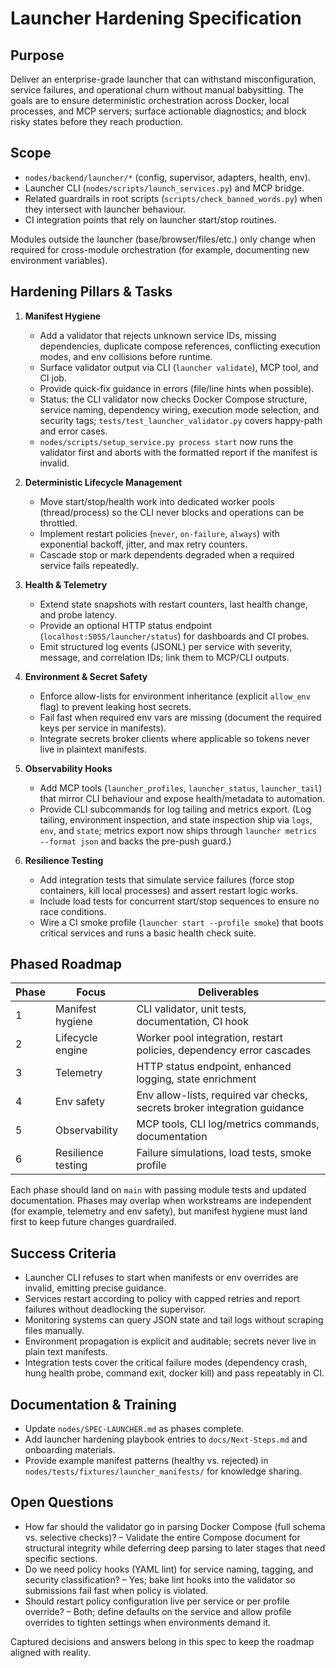 # Launcher Hardening Specification

## Purpose

Deliver an enterprise-grade launcher that can withstand misconfiguration, service failures, and operational churn without manual babysitting. The goals are to ensure deterministic orchestration across Docker, local processes, and MCP servers; surface actionable diagnostics; and block risky states before they reach production.

## Scope

- `nodes/backend/launcher/*` (config, supervisor, adapters, health, env).
- Launcher CLI (`nodes/scripts/launch_services.py`) and MCP bridge.
- Related guardrails in root scripts (`scripts/check_banned_words.py`) when they intersect with launcher behaviour.
- CI integration points that rely on launcher start/stop routines.

Modules outside the launcher (base/browser/files/etc.) only change when required for cross-module orchestration (for example, documenting new environment variables).

## Hardening Pillars & Tasks

1. **Manifest Hygiene**
   - Add a validator that rejects unknown service IDs, missing dependencies, duplicate compose references, conflicting execution modes, and env collisions before runtime.
   - Surface validator output via CLI (`launcher validate`), MCP tool, and CI job.
   - Provide quick-fix guidance in errors (file/line hints when possible).
   - Status: the CLI validator now checks Docker Compose structure, service naming, dependency wiring, execution mode selection, and security tags; `tests/test_launcher_validator.py` covers happy-path and error cases.
   - `nodes/scripts/setup_service.py process start` now runs the validator first and aborts with the formatted report if the manifest is invalid.

2. **Deterministic Lifecycle Management**
   - Move start/stop/health work into dedicated worker pools (thread/process) so the CLI never blocks and operations can be throttled.
   - Implement restart policies (`never`, `on-failure`, `always`) with exponential backoff, jitter, and max retry counters.
   - Cascade stop or mark dependents degraded when a required service fails repeatedly.

3. **Health & Telemetry**
   - Extend state snapshots with restart counters, last health change, and probe latency.
   - Provide an optional HTTP status endpoint (`localhost:5055/launcher/status`) for dashboards and CI probes.
   - Emit structured log events (JSONL) per service with severity, message, and correlation IDs; link them to MCP/CLI outputs.

4. **Environment & Secret Safety**
   - Enforce allow-lists for environment inheritance (explicit `allow_env` flag) to prevent leaking host secrets.
   - Fail fast when required env vars are missing (document the required keys per service in manifests).
   - Integrate secrets broker clients where applicable so tokens never live in plaintext manifests.

5. **Observability Hooks**
   - Add MCP tools (`launcher_profiles`, `launcher_status`, `launcher_tail`) that mirror CLI behaviour and expose health/metadata to automation.
   - Provide CLI subcommands for log tailing and metrics export. (Log tailing, environment inspection, and state inspection ship via `logs`, `env`, and `state`; metrics export now ships through `launcher metrics --format json` and backs the pre-push guard.)

6. **Resilience Testing**
   - Add integration tests that simulate service failures (force stop containers, kill local processes) and assert restart logic works.
   - Include load tests for concurrent start/stop sequences to ensure no race conditions.
   - Wire a CI smoke profile (`launcher start --profile smoke`) that boots critical services and runs a basic health check suite.

## Phased Roadmap

| Phase | Focus | Deliverables |
| ----- | ----- | ------------ |
| 1 | Manifest hygiene | CLI validator, unit tests, documentation, CI hook |
| 2 | Lifecycle engine | Worker pool integration, restart policies, dependency error cascades |
| 3 | Telemetry | HTTP status endpoint, enhanced logging, state enrichment |
| 4 | Env safety | Env allow-lists, required var checks, secrets broker integration guidance |
| 5 | Observability | MCP tools, CLI log/metrics commands, documentation |
| 6 | Resilience testing | Failure simulations, load tests, smoke profile |

Each phase should land on `main` with passing module tests and updated documentation. Phases may overlap when workstreams are independent (for example, telemetry and env safety), but manifest hygiene must land first to keep future changes guardrailed.

## Success Criteria

- Launcher CLI refuses to start when manifests or env overrides are invalid, emitting precise guidance.
- Services restart according to policy with capped retries and report failures without deadlocking the supervisor.
- Monitoring systems can query JSON state and tail logs without scraping files manually.
- Environment propagation is explicit and auditable; secrets never live in plain text manifests.
- Integration tests cover the critical failure modes (dependency crash, hung health probe, command exit, docker kill) and pass repeatably in CI.

## Documentation & Training

- Update `nodes/SPEC-LAUNCHER.md` as phases complete.
- Add launcher hardening playbook entries to `docs/Next-Steps.md` and onboarding materials.
- Provide example manifest patterns (healthy vs. rejected) in `nodes/tests/fixtures/launcher_manifests/` for knowledge sharing.

## Open Questions

- How far should the validator go in parsing Docker Compose (full schema vs. selective checks)? – Validate the entire Compose document for structural integrity while deferring deep parsing to later stages that need specific sections.
- Do we need policy hooks (YAML lint) for service naming, tagging, and security classification? – Yes; bake lint hooks into the validator so submissions fail fast when policy is violated.
- Should restart policy configuration live per service or per profile override? – Both; define defaults on the service and allow profile overrides to tighten settings when environments demand it.

Captured decisions and answers belong in this spec to keep the roadmap aligned with reality.
